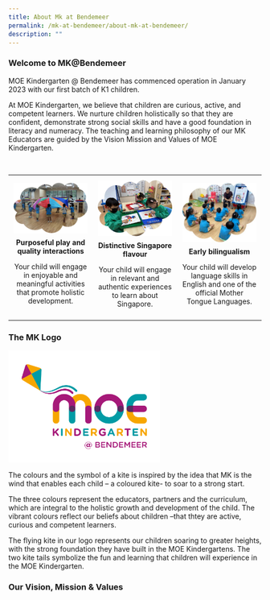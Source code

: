```yaml
---
title: About Mk at Bendemeer
permalink: /mk-at-bendemeer/about-mk-at-bendemeer/
description: ""
---
```

### Welcome to MK@Bendemeer

MOE Kindergarten @ Bendemeer has commenced operation in January 2023 with our first batch of K1 children.&nbsp;

  
At MOE Kindergarten, we believe that children are curious, active, and competent learners. We nurture children holistically so that they are confident, demonstrate strong social skills and have a good foundation in literacy and numeracy. The teaching and learning philosophy of our MK Educators are guided by the Vision Mission and Values of MOE Kindergarten.

<br>

<style>
  .image-table {
    width: 100%;
    table-layout: fixed;
    border-collapse: collapse;
  }

  .image-table td {
    width: 33.33%;
    text-align: center;
    padding: 10px;
  }

  .image-table img {
    max-width: 100%;
    height: auto;
    display: block;
    margin: 0 auto;
  }

  .caption {
    margin-top: 10px;
  }
</style>

<table class="image-table">
  <tbody><tr>
    <td>
      <img alt="Image 1" src="/images/mk@bendemeer1.png">
      <div class="caption">
        <strong>Purposeful play and quality interactions</strong>
        <p>Your child will engage in enjoyable and meaningful activities that promote holistic development.</p>
      </div>
    </td>
    <td>
      <img alt="Image 2" src="/images/mk@bendemeer2.jpg">
      <div class="caption">
        <strong>Distinctive Singapore flavour</strong>
        <p>Your child will engage in relevant and authentic experiences to learn about Singapore.</p>
      </div>
    </td>
    <td>
      <img alt="Image 3" src="/images/mk@bendemeer3.jpg">
      <div class="caption">
        <strong>Early bilingualism</strong>
        <p>Your child will develop language skills in English and one of the official Mother Tongue Languages.</p>
      </div>
    </td>
  </tr>
</tbody></table>



### The MK Logo


<img style="width: 60%" src="/images/bendemeer%20colour.jpg">


The colours and the symbol of a kite is inspired by the idea that MK is the wind that enables each child – a coloured kite- to soar to a strong start.&nbsp;


The three colours represent the educators, partners and the curriculum, which are integral to the holistic growth and development of the child. The vibrant colours reflect our beliefs about children –that thtey are active, curious and competent learners.&nbsp;

 
The flying kite in our logo represents our children soaring to greater heights, with the strong foundation they have built in the MOE Kindergartens. The two kite tails symbolize the fun and learning that children will experience in the MOE Kindergarten.




### Our Vision, Mission &amp; Values

